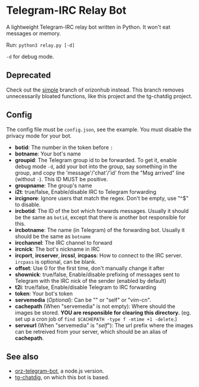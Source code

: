 # Telegram-IRC Relay Bot

A lightweight Telegram-IRC relay bot written in Python. It won't eat messages or memory.

Run: `python3 relay.py [-d]`

`-d` for debug mode.

## Deprecated

Check out the [simple](https://github.com/gumblex/orizonhub/tree/simple) branch of orizonhub instead. This branch removes unnecessarily bloated functions, like this project and the tg-chatdig project.

## Config

The config file must be `config.json`, see the example.
You must disable the privacy mode for your bot.

* __botid__: The number in the token before `:`
* __botname__: Your bot's name
* __groupid__: The Telegram group id to be forwarded. To get it, enable debug mode `-d`, add your bot into the group, say something in the group, and copy the 'message'/'chat'/'id' from the "Msg arrived" line (without `-`). This ID MUST be positive.
* __groupname__: The group's name
* __i2t__: true/false, Enable/disable IRC to Telegram forwarding
* __ircignore__: Ignore users that match the regex. Don't be empty, use "^$" to disable.
* __ircbotid__: The ID of the bot which forwards messages. Usually it should be the same as `botid`, except that there is another bot responsible for this.
* __ircbotname__: The name (in Telegram) of the forwarding bot. Usually it should be the same as `botname`
* __ircchannel__: The IRC channel to forward
* __ircnick__: The bot's nickname in IRC
* __ircport__, __ircserver__, __ircssl__, __ircpass__: How to connect to the IRC server. `ircpass` is optional, can be blank.
* __offset__: Use 0 for the first time, don't manually change it after
* __shownick__: true/false, Enable/disable prefixing of messages sent to Telegram with the IRC nick of the sender (enabled by default)
* __t2i__: true/false, Enable/disable Telegram to IRC forwarding
* __token__: Your bot's token
* __servemedia__ (_Optional_): Can be "" or "self" or "vim-cn".
* __cachepath__ (When "servemedia" is not empty): Where should the images be stored. **YOU are responsible for clearing this directory.** (eg. set up a cron job of `find $CACHEPATH -type f -mtime +1 -delete`.)
* __serveurl__ (When "servemedia" is "*self*"): The url prefix where the images can be retreived from your server, which should be an alias of __cachepath__.

## See also

* [orz-telegram-bot](https://github.com/wfjsw/orz-telegram-bot), a node.js version.
* [tg-chatdig](https://github.com/gumblex/tg-chatdig), on which this bot is based.

